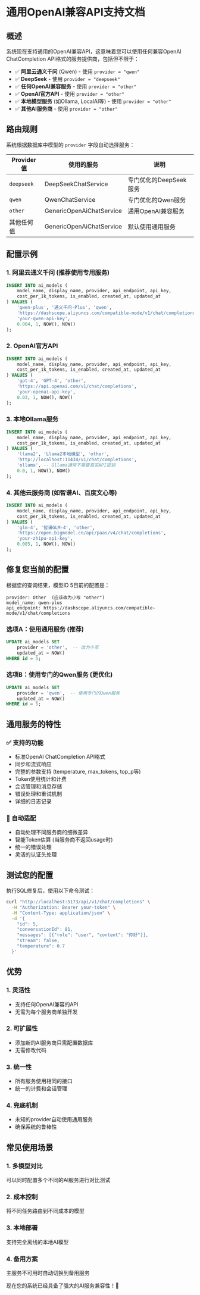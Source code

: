 # 通用OpenAI兼容API支持文档

## 概述

系统现在支持通用的OpenAI兼容API，这意味着您可以使用任何兼容OpenAI ChatCompletion API格式的服务提供商，包括但不限于：

- ✅ **阿里云通义千问** (Qwen) - 使用 `provider = "qwen"`
- ✅ **DeepSeek** - 使用 `provider = "deepseek"`
- ✅ **任何OpenAI兼容服务** - 使用 `provider = "other"`
- ✅ **OpenAI官方API** - 使用 `provider = "other"`
- ✅ **本地模型服务** (如Ollama, LocalAI等) - 使用 `provider = "other"`
- ✅ **其他AI服务商** - 使用 `provider = "other"`

## 路由规则

系统根据数据库中模型的 `provider` 字段自动选择服务：

| Provider值 | 使用的服务 | 说明 |
|-----------|-----------|------|
| `deepseek` | DeepSeekChatService | 专门优化的DeepSeek服务 |
| `qwen` | QwenChatService | 专门优化的Qwen服务 |
| `other` | GenericOpenAiChatService | 通用OpenAI兼容服务 |
| 其他任何值 | GenericOpenAiChatService | 默认使用通用服务 |

## 配置示例

### 1. 阿里云通义千问 (推荐使用专用服务)
```sql
INSERT INTO ai_models (
    model_name, display_name, provider, api_endpoint, api_key, 
    cost_per_1k_tokens, is_enabled, created_at, updated_at
) VALUES (
    'qwen-plus', '通义千问-Plus', 'qwen',
    'https://dashscope.aliyuncs.com/compatible-mode/v1/chat/completions',
    'your-qwen-api-key',
    0.004, 1, NOW(), NOW()
);
```

### 2. OpenAI官方API
```sql
INSERT INTO ai_models (
    model_name, display_name, provider, api_endpoint, api_key, 
    cost_per_1k_tokens, is_enabled, created_at, updated_at
) VALUES (
    'gpt-4', 'GPT-4', 'other',
    'https://api.openai.com/v1/chat/completions',
    'your-openai-api-key',
    0.03, 1, NOW(), NOW()
);
```

### 3. 本地Ollama服务
```sql
INSERT INTO ai_models (
    model_name, display_name, provider, api_endpoint, api_key, 
    cost_per_1k_tokens, is_enabled, created_at, updated_at
) VALUES (
    'llama2', 'Llama2本地模型', 'other',
    'http://localhost:11434/v1/chat/completions',
    'ollama', -- Ollama通常不需要真实API密钥
    0.0, 1, NOW(), NOW()
);
```

### 4. 其他云服务商 (如智谱AI、百度文心等)
```sql
INSERT INTO ai_models (
    model_name, display_name, provider, api_endpoint, api_key, 
    cost_per_1k_tokens, is_enabled, created_at, updated_at
) VALUES (
    'glm-4', '智谱GLM-4', 'other',
    'https://open.bigmodel.cn/api/paas/v4/chat/completions',
    'your-zhipu-api-key',
    0.005, 1, NOW(), NOW()
);
```

## 修复您当前的配置

根据您的查询结果，模型ID 5目前的配置是：
```
provider: Other  (应该改为小写 "other")
model_name: qwen-plus
api_endpoint: https://dashscope.aliyuncs.com/compatible-mode/v1/chat/completions
```

### 选项A：使用通用服务 (推荐)
```sql
UPDATE ai_models SET 
    provider = 'other',  -- 改为小写
    updated_at = NOW()
WHERE id = 5;
```

### 选项B：使用专门的Qwen服务 (更优化)
```sql
UPDATE ai_models SET 
    provider = 'qwen',  -- 使用专门的Qwen服务
    updated_at = NOW()
WHERE id = 5;
```

## 通用服务的特性

### ✅ 支持的功能
- 标准OpenAI ChatCompletion API格式
- 同步和流式响应
- 完整的参数支持 (temperature, max_tokens, top_p等)
- Token使用统计和计费
- 会话管理和消息存储
- 错误处理和重试机制
- 详细的日志记录

### 🔧 自动适配
- 自动处理不同服务商的细微差异
- 智能Token估算 (当服务商不返回usage时)
- 统一的错误处理
- 灵活的认证头处理

## 测试您的配置

执行SQL修复后，使用以下命令测试：

```bash
curl "http://localhost:5173/api/v1/chat/completions" \
  -H "Authorization: Bearer your-token" \
  -H "Content-Type: application/json" \
  -d '{
    "id": 5,
    "conversationId": 81,
    "messages": [{"role": "user", "content": "你好"}],
    "stream": false,
    "temperature": 0.7
  }'
```

## 优势

### 1. **灵活性**
- 支持任何OpenAI兼容的API
- 无需为每个服务商单独开发

### 2. **可扩展性**
- 添加新的AI服务商只需配置数据库
- 无需修改代码

### 3. **统一性**
- 所有服务使用相同的接口
- 统一的计费和会话管理

### 4. **兜底机制**
- 未知的provider自动使用通用服务
- 确保系统的鲁棒性

## 常见使用场景

### 1. 多模型对比
可以同时配置多个不同的AI服务进行对比测试

### 2. 成本控制
将不同任务路由到不同成本的模型

### 3. 本地部署
支持完全离线的本地AI模型

### 4. 备用方案
主服务不可用时自动切换到备用服务

现在您的系统已经具备了强大的AI服务兼容性！🚀
